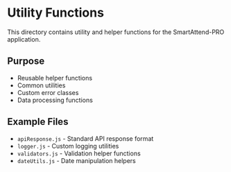 # Utility Functions

This directory contains utility and helper functions for the SmartAttend-PRO application.

## Purpose
- Reusable helper functions
- Common utilities
- Custom error classes
- Data processing functions

## Example Files
- `apiResponse.js` - Standard API response format
- `logger.js` - Custom logging utilities
- `validators.js` - Validation helper functions
- `dateUtils.js` - Date manipulation helpers
